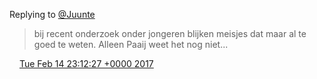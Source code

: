 Replying to [@Juunte](https://twitter.com/Juunte/status/831639856031924225)

> bij recent onderzoek onder jongeren blijken meisjes dat maar al te goed te weten\. Alleen Paaij weet het nog niet\.\.\.

<img src="../../media/tweet.ico" width="12" /> [Tue Feb 14 23:12:27 +0000 2017](https://twitter.com/DromerDenker/status/831642290988920832)